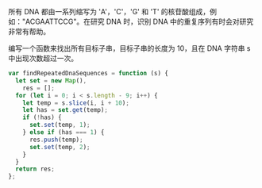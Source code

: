 所有 DNA 都由一系列缩写为 'A'，'C'，'G' 和 'T' 的核苷酸组成，例如："ACGAATTCCG"。在研究 DNA 时，识别 DNA 中的重复序列有时会对研究非常有帮助。

编写一个函数来找出所有目标子串，目标子串的长度为 10，且在 DNA 字符串 s 中出现次数超过一次。

```js
var findRepeatedDnaSequences = function (s) {
  let set = new Map(),
    res = [];
  for (let i = 0; i < s.length - 9; i++) {
    let temp = s.slice(i, i + 10);
    let has = set.get(temp);
    if (!has) {
      set.set(temp, 1);
    } else if (has === 1) {
      res.push(temp);
      set.set(temp, 2);
    }
  }
  return res;
};
```
